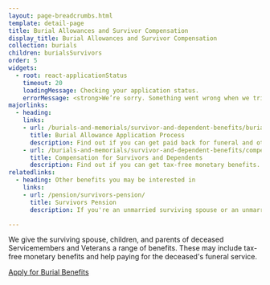```yaml
---
layout: page-breadcrumbs.html
template: detail-page
title: Burial Allowances and Survivor Compensation
display_title: Burial Allowances and Survivor Compensation
collection: burials
children: burialsSurvivors
order: 5
widgets:
  - root: react-applicationStatus
    timeout: 20
    loadingMessage: Checking your application status.
    errorMessage: <strong>We’re sorry. Something went wrong when we tried to load your saved application.</strong><br/>Please try refreshing your browser in a few minutes.
majorlinks:
  - heading:
    links:
    - url: /burials-and-memorials/survivor-and-dependent-benefits/burial-costs
      title: Burial Allowance Application Process
      description: Find out if you can get paid back for funeral and other burial costs.
    - url: /burials-and-memorials/survivor-and-dependent-benefits/compensation
      title: Compensation for Survivors and Dependents
      description: Find out if you can get tax-free monetary benefits.
relatedlinks:
  - heading: Other benefits you may be interested in
    links:
    - url: /pension/survivors-pension/
      title: Survivors Pension
      description: If you're an unmarried surviving spouse or an unmarried child of a deceased Veteran with wartime service, find out if you can get monthly payments.

---
```


<div class="va-introtext">

We give the surviving spouse, children, and parents of deceased Servicemembers and Veterans a range of benefits. These may include tax-free monetary benefits and help paying for the deceased's funeral service.

</div>

<div id="react-applicationStatus" data-hide-apply-button>
  <a class="usa-button-primary va-button-primary" href="/burials-and-memorials/application/530">Apply for Burial Benefits</a>
</div>


